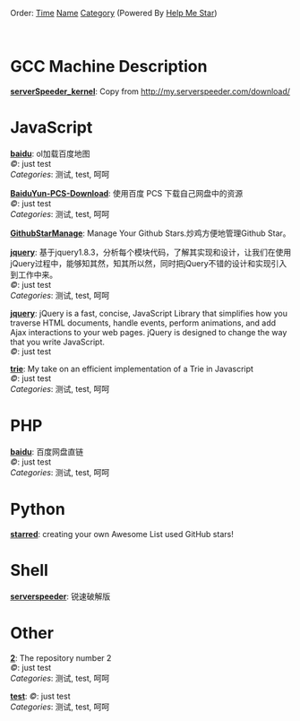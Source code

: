 Order: [Time](https://github.com/ttionya/test/blob/master/README.md) [Name](https://github.com/ttionya/test/blob/master/README-NAME.md) [Category](https://github.com/ttionya/test/blob/master/README-CATEGORY.md)  (Powered By [Help Me Star](https://github.com/ttionya/help-me-star))

<br>

# GCC Machine Description

[**serverSpeeder_kernel**](https://github.com/0oVicero0/serverSpeeder_kernel): Copy from http://my.serverspeeder.com/download/  


# JavaScript

[**baidu**](https://github.com/shitao1988/baidu): ol加载百度地图  
*©*: just test  
*Categories*: 测试, test, 呵呵

[**BaiduYun-PCS-Download**](https://github.com/ttionya/BaiduYun-PCS-Download): 使用百度 PCS 下载自己网盘中的资源  
*©*: just test  
*Categories*: 测试, test, 呵呵

[**GithubStarManage**](https://github.com/golmic/GithubStarManage): Manage Your Github Stars.炒鸡方便地管理Github Star。  


[**jquery**](https://github.com/360code/jquery): 基于jquery1.8.3，分析每个模块代码，了解其实现和设计，让我们在使用jQuery过程中，能够知其然，知其所以然，同时把jQuery不错的设计和实现引入到工作中来。  
*©*: just test  
*Categories*: 测试, test, 呵呵

[**jquery**](https://github.com/davemerwin/jquery): jQuery is a fast, concise, JavaScript Library that simplifies how you traverse HTML documents, handle events, perform animations, and add Ajax interactions to your web pages. jQuery is designed to change the way that you write JavaScript.  
*©*: just test  


[**trie**](https://github.com/mikedeboer/trie): My take on an efficient implementation of a Trie in Javascript  
*©*: just test  
*Categories*: 测试, test, 呵呵

# PHP

[**baidu**](https://github.com/xiuluo/baidu): 百度网盘直链  
*©*: just test  
*Categories*: 测试, test, 呵呵

# Python

[**starred**](https://github.com/maguowei/starred): creating your own Awesome List used GitHub stars!  


# Shell

[**serverspeeder**](https://github.com/91yun/serverspeeder): 锐速破解版  


# Other

[**2**](https://github.com/m8w/2): The repository number 2  
*©*: just test  
*Categories*: 测试, test, 呵呵

[**test**](https://github.com/ttionya/test): *©*: just test  
*Categories*: 测试, test, 呵呵


